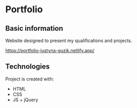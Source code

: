 # Portfolio

## Basic information

Website designed to present my qualifications and projects.

https://portfolio-justyna-guzik.netlify.app/

## Technologies
Project is created with:
* HTML
* CSS
* JS + jQuery
